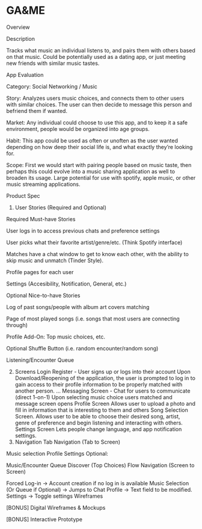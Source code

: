 # GA&ME

Overview

Description

Tracks what music an individual listens to, and pairs them with others based on that music. Could be potentially used as a dating app, or just meeting new friends with similar music tastes.

App Evaluation

Category: Social Networking / Music

Story: Analyzes users music choices, and connects them to other users with similar choices. The user can then decide to message this person and befriend them if wanted.

Market: Any individual could choose to use this app, and to keep it a safe environment, people would be organized into age groups.

Habit: This app could be used as often or unoften as the user wanted depending on how deep their social life is, and what exactly they’re looking for.

Scope: First we would start with pairing people based on music taste, then perhaps this could evolve into a music sharing application as well to broaden its usage. Large potential for use with spotify, apple music, or other music streaming applications.

Product Spec

1. User Stories (Required and Optional)


Required Must-have Stories

User logs in to access previous chats and preference settings

User picks what their favorite artist/genre/etc. (Think Spotify interface)

Matches have a chat window to get to know each other, with the ability to skip music and unmatch (Tinder Style).

Profile pages for each user

Settings (Accesibility, Notification, General, etc.)

Optional Nice-to-have Stories

Log of past songs/people with album art covers matching

Page of most played songs (i.e. songs that most users are connecting through)

Profile Add-On: Top music choices, etc.

Optional Shuffle Button (i.e. random encounter/random song)

Listening/Encounter Queue


2. Screens
Login
Register - User signs up or logs into their account
Upon Download/Reopening of the application, the user is prompted to log in to gain access to their profile information to be properly matched with another person.
…
Messaging Screen - Chat for users to communicate (direct 1-on-1)
Upon selecting music choice users matched and message screen opens
Profile Screen
Allows user to upload a photo and fill in information that is interesting to them and others
Song Selection Screen.
Allows user to be able to choose their desired song, artist, genre of preference and begin listening and interacting with others.
Settings Screen
Lets people change language, and app notification settings.
3. Navigation
Tab Navigation (Tab to Screen)

Music selection
Profile
Settings
Optional:

Music/Encounter Queue
Discover (Top Choices)
Flow Navigation (Screen to Screen)

Forced Log-in -> Account creation if no log in is available
Music Selection (Or Queue if Optional) -> Jumps to Chat
Profile -> Text field to be modified.
Settings -> Toggle settings
Wireframes


[BONUS] Digital Wireframes & Mockups

[BONUS] Interactive Prototype
